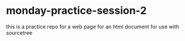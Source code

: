 # monday-practice-session-2
this is a practice repo for a web  page for an html document for use with sourcetree

